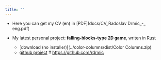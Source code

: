 ```yaml
---
title: ""
---
```

- Here you can get my CV (en) in [PDF](docs/CV_Radoslav Drmic_-_ eng.pdf)

- My latest personal project: **falling-blocks-type 2D game**, writen in [Rust](https://www.rust-lang.org/)
  - [download (no installer)](../color-columns/dist/Color Columns.zip) 
  - [github project](../color-columns#color-columns)    # https://github.com/rdrmic
